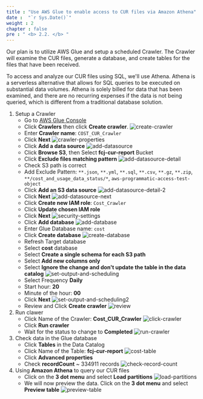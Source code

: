 ```yaml
---
title : "Use AWS Glue to enable access to CUR files via Amazon Athena"
date :  "`r Sys.Date()`" 
weight : 2
chapter : false
pre : " <b> 2.2. </b> "
---
```

Our plan is to utilize AWS Glue and setup a scheduled Crawler. The Crawler will examine the CUR files, generate a database, and create tables for the files that have been received.

To access and analyze our CUR files using SQL, we'll use Athena. Athena is a serverless alternative that allows for SQL queries to be executed on substantial data volumes. Athena is solely billed for data that has been examined, and there are no recurring expenses if the data is not being queried, which is different from a traditional database solution.

1. Setup a Crawler
   + Go to [AWS Glue Console](https://console.aws.amazon.com/glue)
   + Click **Crawlers** then click **Create crawler**.
   ![create-crawler](/images/2.2-glue/001-create-crawler.png)
   + Enter **Crawler name**: ```COST_CUR_Crawler```
   + Click **Next**
   ![crawler-properties](/images/2.2-glue/002-crawler-properties.png)
   + Click **Add a data source**
   ![add-datasource](/images/2.2-glue/003-add-datasource.png)
   + Click **Browse S3**, then Select **fcj-cur-report** Bucket
   + Click **Exclude files matching pattern**
   ![add-datasource-detail](/images/2.2-glue/004-add-datasource-detail.png)
   + Check S3 path is correct
   + Add Exclude Pattern: ```**.json```,  ```**.yml```,  ```**.sql```,  ```**.csv```,  ```**.gz```,  ```**.zip```, ```**/cost_and_usage_data_status/*```, ```aws-programmatic-access-test-object```
   + Click **Add an S3 data source**
   ![add-datasource-detail-2](/images/2.2-glue/005-add-datasource-detail-2.png)
   + Click **Next**
   ![add-datasource-next](/images/2.2-glue/006-add-datasource-next.png)
   + Click **Create new IAM role**: ```Cost_Crawler```
   + Click **Update chosen IAM role**
   + Click **Next**
   ![security-settings](/images/2.2-glue/007-security-settings.png)
   + Click **Add database**
   ![add-database](/images/2.2-glue/008-add-database.png)
   + Enter Glue Database name: ```cost```
   + Click **Create database**
   ![create-database](/images/2.2-glue/009-create-database.png)
   + Refresh Target database
   + Select **cost** database
   + Select **Create a single schema for each S3 path**
   + Select **Add new columns only**
   + Select **Ignore the change and don't update the table in the data catalog**
   ![set-output-and-scheduling](/images/2.2-glue/010-set-output-and-scheduling.png)
   + Select Frequency **Daily**
   + Start hour: **20**
   + Minute of the hour: **00**
   + Click **Next**
   ![set-output-and-scheduling2](/images/2.2-glue/011-set-output-and-scheduling2.png)
   + Review and Click **Create crawler**
   ![review](/images/2.2-glue/012-review.png)
2. Run clawer
   + Click Name of the Crawler: **Cost_CUR_Crawler**
   ![click-crawler](/images/2.2-glue/013-click-crawler.png)
   + Click **Run crawler**
   + Wait for the status to change to **Completed**
   ![run-crawler](/images/2.2-glue/014-run-crawler.png)
3. Check data in the Glue database
   + Click **Tables** in the Data Catalog
   + Click Name of the Table: **fcj-cur-report**
   ![cost-table](/images/2.2-glue/015-cost-table.png)
   + Click **Advanced properties**
   + Check **recordCount** ~ 334911 records 
   ![check-record-count](/images/2.2-glue/016-check-record-count.png)
4. Using **Amazon Athena** to query our CUR files
   + Click on the **3 dot menu** and select **Load partitions** 
   ![load-partitions](/images/2.2-glue/017-load-partitions.png)
   + We will now preview the data. Click on the **3 dot menu** and select **Preview table**
   ![preview-table](/images/2.2-glue/018-preview-table.png)
   